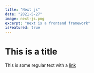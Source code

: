 ```yaml
---
title: "Next js"
date: "2021-5-27"
image: next-js.png
excerpt: "next is a frontend framework"
isFeatured: true
---
```


# This is a title

This is some regular text with a [link](https://nextjs.org/)
